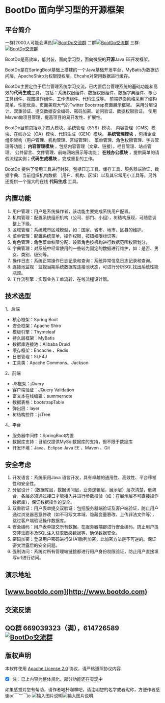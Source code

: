 # BootDo 面向学习型的开源框架

## 平台简介

一群[2000人可能会满员]<a target="_blank" href="https://jq.qq.com/?_wv=1027&k=5ojKYFG"><img border="0" src="//pub.idqqimg.com/wpa/images/group.png" alt="BootDo交流群" title="BootDo交流群"></a>
二群<a target="_blank" href="https://jq.qq.com/?_wv=1027&k=54UlM7d"><img border="0" src="//pub.idqqimg.com/wpa/images/group.png" alt="BootDo交流群" title="BootDo交流群"></a>
三群:<a target="_blank" href="https://jq.qq.com/?_wv=1027&k=5rB9i8M"><img border="0" src="//pub.idqqimg.com/wpa/images/group.png" alt="BootDo交流群" title="BootDo交流群"></a>

BootDo是高效率，低封装，面向学习型，面向微服的**开源**Java EE开发框架。

BootDo是在SpringBoot基础上搭建的一个Java基础开发平台，MyBatis为数据访问层，ApacheShiro为权限授权层，Ehcahe对常用数据进行缓存。

BootDo主要定位于后台管理系统学习交流，已内置后台管理系统的基础功能和高效的**代码生成**工具，
包括：系统权限组件、数据权限组件、数据字典组件、核心工具组件、视图操作组件、工作流组件、代码生成等。
前端界面风格采用了结构简单、性能优良、页面美观大气的Twitter Bootstrap页面展示框架。
采用分层设计、双重验证、提交数据安全编码、密码加密、访问验证、数据权限验证。
使用Maven做项目管理，提高项目的易开发性、扩展性。

BootDo目前包括以下四大模块，系统管理（SYS）模块、
内容管理（CMS）模块、在线办公（OA）模块、代码生成（GEN）模块。 **系统管理模块** ，包括企业组织架构（用户管理、机构管理、区域管理）、
菜单管理、角色权限管理、字典管理等功能； **内容管理模块** ，包括内容管理（文章、链接），栏目管理、站点管理、
公共留言、文件管理、前端网站展示等功能； **在线办公模块** ，提供简单的请假流程实例；**代码生成模块** ，完成重复的工作。

BootDo 提供了常用工具进行封装，包括日志工具、缓存工具、服务器端验证、数据字典、当前组织机构数据
（用户、机构、区域）以及其它常用小工具等。另外还提供一个强大的在线 **代码生成** 工具。

## 内置功能

1.	用户管理：用户是系统操作者，该功能主要完成系统用户配置。
2.	机构管理：配置系统组织机构（公司、部门、小组），树结构展现，可随意调整上下级。
3.	区域管理：系统城市区域模型，如：国家、省市、地市、区县的维护。
4.	菜单管理：配置系统菜单，操作权限，按钮权限标识等。
5.	角色管理：角色菜单权限分配、设置角色按机构进行数据范围权限划分。
6.	字典管理：对系统中经常使用的一些较为固定的数据进行维护，如：是否、男女、类别、级别等。
7.	操作日志：系统正常操作日志记录和查询；系统异常信息日志记录和查询。
8.	连接池监视：监视当期系统数据库连接池状态，可进行分析SQL找出系统性能瓶颈。
9.	工作流引擎：实现业务工单流转、在线流程设计器。


## 技术选型

1、后端

* 核心框架：Spring Boot
* 安全框架：Apache Shiro 
* 模板引擎：Thymeleaf
* 持久层框架：MyBatis
* 数据库连接池：Alibaba Druid 
* 缓存框架：Ehcache 、Redis
* 日志管理：SLF4J 
* 工具类：Apache Commons、Jackson 

2、前端

* JS框架：jQuery
* 客户端验证：JQuery Validation 
* 富文本在线编辑：summernote
* 数据表格：bootstrapTable
* 弹出层：layer
* 树结构控件：jsTree

4、平台

* 服务器中间件：SpringBoot内置
* 数据库支持：目前仅提供MySql数据库的支持，但不限于数据库
* 开发环境：Java、Eclipse Java EE 、Maven 、Git

## 安全考虑

1. 开发语言：系统采用Java 语言开发，具有卓越的通用性、高效性、平台移植性和安全性。
2. 分层设计：（数据库层，数据访问层，业务逻辑层，展示层）层次清楚，低耦合，各层必须通过接口才能接入并进行参数校验（如：在展示层不可直接操作数据库），保证数据操作的安全。
3. 双重验证：用户表单提交双验证：包括服务器端验证及客户端验证，防止用户通过浏览器恶意修改（如不可写文本域、隐藏变量篡改、上传非法文件等），跳过客户端验证操作数据库。
4. 安全编码：用户表单提交所有数据，在服务器端都进行安全编码，防止用户提交非法脚本及SQL注入获取敏感数据等，确保数据安全。
5. 密码加密：登录用户密码进行SHA1散列加密，此加密方法是不可逆的。保证密文泄露后的安全问题。
6. 强制访问：系统对所有管理端链接都进行用户身份权限验证，防止用户直接填写url进行访问。

## 演示地址

## [www.bootdo.com](http://www.bootdo.com)

## 交流反馈

## QQ群 669039323（满），614726589<a target="_blank" href="https://jq.qq.com/?_wv=1027&k=54UlM7d"><img border="0" src="//pub.idqqimg.com/wpa/images/group.png" alt="BootDo交流群" title="BootDo交流群"></a>

## 版权声明

本软件使用 [Apache License 2.0](http://www.apache.org/licenses/LICENSE-2.0) 协议，请严格遵照协议内容

- [x] 注：已上内容为整体规化，部分功能还在实现中

如果感觉对您有帮助，请作者喝杯咖啡吧，请注明您的名字或者昵称，方便作者感谢o(*￣︶￣*)o
![输入图片说明](https://gitee.com/uploads/images/2018/0228/172207_751b45c4_1204498.jpeg "843167056429717736.jpg")![输入图片说明](https://gitee.com/uploads/images/2018/0228/172216_fbcc5c30_1204498.jpeg "12959670678378076.jpg")